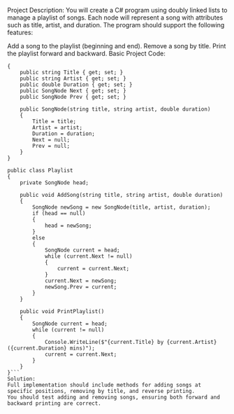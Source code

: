 Project Description: You will create a C# program using doubly linked lists to manage a playlist of songs. Each node will represent a song with attributes such as title, artist, and duration. The program should support the following features:

Add a song to the playlist (beginning and end).
Remove a song by title.
Print the playlist forward and backward.
Basic Project Code:

```public class SongNode
{
    public string Title { get; set; }
    public string Artist { get; set; }
    public double Duration { get; set; }
    public SongNode Next { get; set; }
    public SongNode Prev { get; set; }

    public SongNode(string title, string artist, double duration)
    {
        Title = title;
        Artist = artist;
        Duration = duration;
        Next = null;
        Prev = null;
    }
}

public class Playlist
{
    private SongNode head;

    public void AddSong(string title, string artist, double duration)
    {
        SongNode newSong = new SongNode(title, artist, duration);
        if (head == null)
        {
            head = newSong;
        }
        else
        {
            SongNode current = head;
            while (current.Next != null)
            {
                current = current.Next;
            }
            current.Next = newSong;
            newSong.Prev = current;
        }
    }

    public void PrintPlaylist()
    {
        SongNode current = head;
        while (current != null)
        {
            Console.WriteLine($"{current.Title} by {current.Artist} ({current.Duration} mins)");
            current = current.Next;
        }
    }
}```
Solution:
Full implementation should include methods for adding songs at specific positions, removing by title, and reverse printing.
You should test adding and removing songs, ensuring both forward and backward printing are correct.